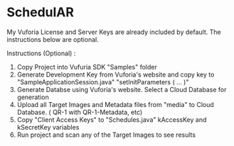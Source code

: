 # SchedulAR

My Vuforia License and Server Keys are already included by default. The instructions below are optional.

Instructions (Optional) :

1. Copy Project into Vufuria SDK "Samples" folder
2. Generate Development Key from Vuforia's website and copy key to "SampleApplicationSession.java"
    "setInitParameters ( ... )"
3. Generate Databse using Vuforia's website. Select a Cloud Database for generation
4. Upload all Target Images and Metadata files from "media" to Cloud Database. ( QR-1 with QR-1-Metadata, etc) 
5. Copy "Client Access Keys" to "Schedules.java" kAccessKey and kSecretKey variables
6. Run project and scan any of the Target Images to see results
